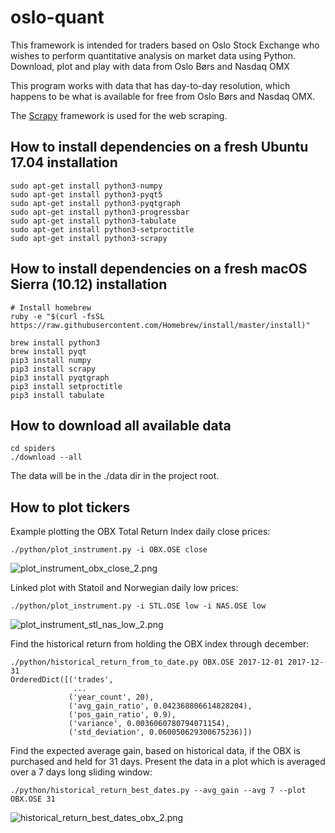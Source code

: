 # oslo-quant
This framework is intended for traders based on Oslo Stock Exchange who wishes to perform quantitative analysis on market data using Python.
Download, plot and play with data from Oslo Børs and Nasdaq OMX

This program works with data that has day-to-day resolution, 
which happens to be what is available for free from Oslo Børs and Nasdaq OMX.

The [Scrapy](https://scrapy.org/) framework is used for the web scraping.

## How to install dependencies on a fresh Ubuntu 17.04 installation
```
sudo apt-get install python3-numpy
sudo apt-get install python3-pyqt5
sudo apt-get install python3-pyqtgraph
sudo apt-get install python3-progressbar
sudo apt-get install python3-tabulate
sudo apt-get install python3-setproctitle
sudo apt-get install python3-scrapy
```

## How to install dependencies on a fresh macOS Sierra (10.12) installation
```
# Install homebrew
ruby -e "$(curl -fsSL https://raw.githubusercontent.com/Homebrew/install/master/install)"

brew install python3
brew install pyqt
pip3 install numpy
pip3 install scrapy
pip3 install pyqtgraph
pip3 install setproctitle
pip3 install tabulate
```

## How to download all available data
```
cd spiders
./download --all
```

The data will be in the ./data dir in the project root.

## How to plot tickers
Example plotting the OBX Total Return Index daily close prices:
```
./python/plot_instrument.py -i OBX.OSE close
```
![plot_instrument_obx_close_2.png](https://jonasjulianjensen.com/images/github/plot_instrument_obx_close_2.png)

Linked plot with Statoil and Norwegian daily low prices:
```
./python/plot_instrument.py -i STL.OSE low -i NAS.OSE low
```
![plot_instrument_stl_nas_low_2.png](https://jonasjulianjensen.com/images/github/plot_instrument_stl_nas_low_2.png)

Find the historical return from holding the OBX index through december:
```
./python/historical_return_from_to_date.py OBX.OSE 2017-12-01 2017-12-31
OrderedDict([('trades',
              ...
             ('year_count', 20),
             ('avg_gain_ratio', 0.042368806614828204),
             ('pos_gain_ratio', 0.9),
             ('variance', 0.0036060780794071154),
             ('std_deviation', 0.060050629300675236)])
```

Find the expected average gain, based on historical data,
if the OBX is purchased and held for 31 days. 
Present the data in a plot which is averaged over a 7 days long sliding window:
```
./python/historical_return_best_dates.py --avg_gain --avg 7 --plot OBX.OSE 31
```
![historical_return_best_dates_obx_2.png](https://jonasjulianjensen.com/images/github/historical_return_best_dates_obx_2.png)
